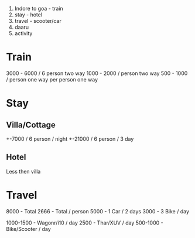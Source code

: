 1. Indore to goa - train
2. stay - hotel
3. travel - scooter/car
4. daaru
5. activity

# Train
3000 - 6000 / 6 person two way
1000 - 2000 / person two way
500 - 1000 / person one way
per person
one way
# Stay
## Villa/Cottage
+-7000 / 6 person / night
+-21000 / 6 person / 3 day
## Hotel
Less then villa
# Travel
8000 - Total
2666 - Total / person
5000 - 1 Car / 2 days
3000 - 3 Bike / day

1000-1500 - Wagonr/i10 / day
2500 - Thar/XUV / day
500-1000 - Bike/Scooter / day



